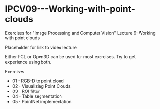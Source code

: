 # IPCV09---Working-with-point-clouds
Exercises for "Image Processing and Computer Vision" Lecture 9: Working with point clouds

Placeholder for link to video lecture

Either PCL or Open3D can be used for most exercises. Try to get experience using both.

Exercises
* 01 - RGB-D to point cloud
* 02 - Visualizing Point Clouds
* 03 - ROI filter
* 04 - Table segmentation
* 05 - PointNet implementation
